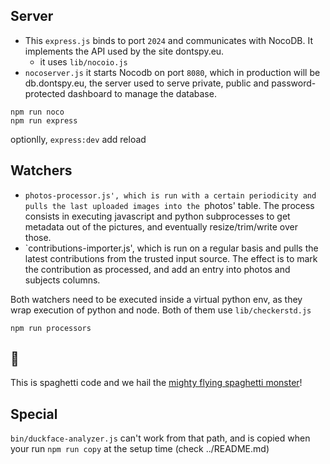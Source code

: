 
## Server

* This `express.js` binds to port `2024` and communicates with NocoDB. It implements the API used by the site dontspy.eu.
  * it uses `lib/nocoio.js`
* `nocoserver.js` it starts Nocodb on port `8080`, which in production will be db.dontspy.eu, the server used to serve private, public and password-protected dashboard to manage the database.

```
npm run noco
npm run express
```

optionlly, `express:dev` add reload

## Watchers

* `photos-processor.js', which is run with a certain periodicity and pulls the last uploaded images into the `photos' table. The process consists in executing javascript and python subprocesses to get metadata out of the pictures, and eventually resize/trim/write over those.
* `contributions-importer.js', which is run on a regular basis and pulls the latest contributions from the trusted input source. The effect is to mark the contribution as processed, and add an entry into photos and subjects columns.

Both watchers need to be executed inside a virtual python env, as they wrap execution of python and node. Both of them use `lib/checkerstd.js`

```
npm run processors
```

## 🍝

This is spaghetti code and we hail the [mighty flying spaghetti monster](https://en.wikipedia.org/wiki/Flying_Spaghetti_Monster)!

## Special

`bin/duckface-analyzer.js` can't work from that path, and is copied when your run `npm run copy` at the setup time (check ../README.md)
